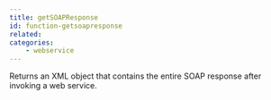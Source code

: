 ```yaml
---
title: getSOAPResponse
id: function-getsoapresponse
related:
categories:
    - webservice
---
```


Returns an XML object that contains the entire
        SOAP response after invoking a web service.